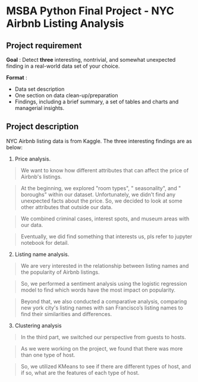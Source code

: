 # MSBA Python Final Project - NYC Airbnb Listing Analysis

## Project requirement

**Goal** : Detect **three** interesting, nontrivial, and somewhat unexpected finding in a real-world data set of your choice.

**Format** : 

* Data set description
* One section on data clean-up/preparation
* Findings, including a brief summary, a set of tables and charts and managerial insights.

## Project description

NYC Airbnb listing data is from Kaggle.
The three interesting findings are as below:

1. Price analysis.

> We want to know how different attributes that can affect the price of Airbnb's listings. 

> At the beginning, we explored "room types", " seasonality", and " boroughs" within our dataset. Unfortunately, we didn't find any unexpected facts about the price. So, we decided to look at some other attributes that outside our data. 

> We combined criminal cases, interest spots, and museum areas with our data. 

> Eventually, we did find something that interests us, pls refer to jupyter notebook for detail.

2. Listing name analysis.

> We are very interested in the relationship between listing names and the popularity of Airbnb listings. 

> So, we performed a sentiment analysis using the logistic regression model to find which words have the most impact on popularity. 

> Beyond that, we also conducted a comparative analysis, comparing new york city's listing names with san Francisco’s listing names to find their similarities and differences.

3. Clustering analysis

> In the third part, we switched our perspective from guests to hosts. 

> As we were working on the project, we found that there was more than one type of host. 

> So, we utilized KMeans to see if there are different types of host, and if so, what are the features of each type of host.
